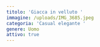 ```yaml
---
titolo: 'Giacca in velluto '
immagine: /uploads/IMG_3685.jpeg
categoria: 'Casual elegante '
genere: Uomo
attivo: true
---
```


